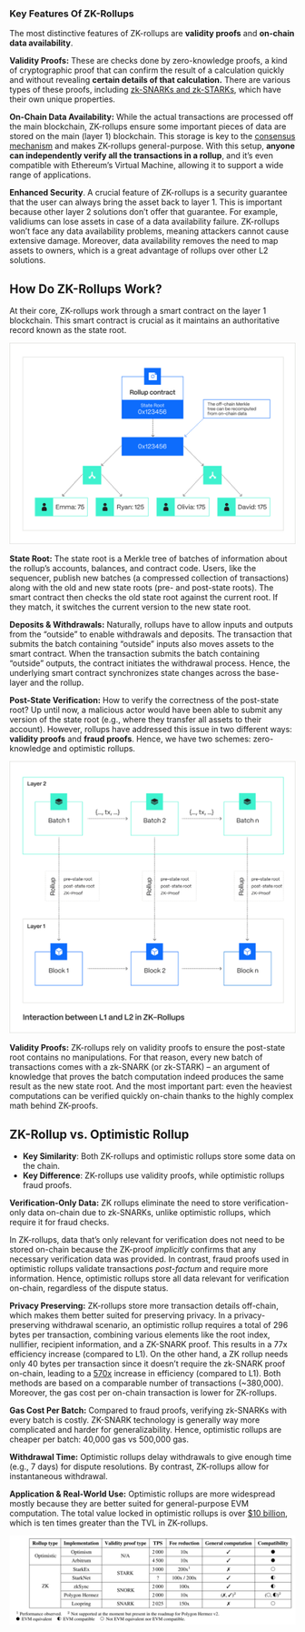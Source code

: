### Key Features Of ZK-Rollups

The most distinctive features of ZK-rollups are **validity proofs** and **on-chain data availability**.

**Validity Proofs:** These are checks done by zero-knowledge proofs, a kind of cryptographic proof that can confirm the result of a calculation quickly and without revealing **certain details of that calculation.** There are various types of these proofs, including [zk-SNARKs and zk-STARKs](https://hacken.io/discover/zk-snark-vs-zk-stark/), which have their own unique properties.

**On-Chain Data Availability:** While the actual transactions are processed off the main blockchain, ZK-rollups ensure some important pieces of data are stored on the main (layer 1) blockchain. This storage is key to the [consensus mechanism](https://hacken.io/discover/consensus-mechanisms/) and makes ZK-rollups general-purpose. With this setup, **anyone can independently verify all the transactions in a rollup**, and it’s even compatible with Ethereum’s Virtual Machine, allowing it to support a wide range of applications.


**Enhanced Security**. A crucial feature of ZK-rollups is a security guarantee that the user can always bring the asset back to layer 1. This is important because other layer 2 solutions don’t offer that guarantee. For example, validiums can lose assets in case of a data availability failure. ZK-rollups won’t face any data availability problems, meaning attackers cannot cause extensive damage. Moreover, data availability removes the need to map assets to owners, which is a great advantage of rollups over other L2 solutions.


How Do ZK-Rollups Work?
-----------------------

At their core, ZK-rollups work through a smart contract on the layer 1 blockchain. This smart contract is crucial as it maintains an authoritative record known as the state root.


![alt text](img/1.png)



**State Root:** The state root is a Merkle tree of batches of information about the rollup’s accounts, balances, and contract code. Users, like the sequencer, publish new batches (a compressed collection of transactions) along with the old and new state roots (pre- and post-state roots). The smart contract then checks the old state root against the current root. If they match, it switches the current version to the new state root.

**Deposits & Withdrawals:** Naturally, rollups have to allow inputs and outputs from the “outside” to enable withdrawals and deposits. The transaction that submits the batch containing “outside” inputs also moves assets to the smart contract. When the transaction submits the batch containing “outside” outputs, the contract initiates the withdrawal process. Hence, the underlying smart contract synchronizes state changes across the base-layer and the rollup.

**Post-State Verification:** How to verify the correctness of the post-state root? Up until now, a malicious actor would have been able to submit any version of the state root (e.g., where they transfer all assets to their account). However, rollups have addressed this issue in two different ways: **validity proofs** and **fraud proofs**. Hence, we have two schemes: zero-knowledge and optimistic rollups.

![alt text](img/2.png)

**Validity Proofs:** ZK-rollups rely on validity proofs to ensure the post-state root contains no manipulations. For that reason, every new batch of transactions comes with a zk-SNARK (or zk-STARK) – an argument of knowledge that proves the batch computation indeed produces the same result as the new state root. And the most important part: even the heaviest computations can be verified quickly on-chain thanks to the highly complex math behind ZK-proofs.


ZK-Rollup vs. Optimistic Rollup
-------------------------------

*   **Key Similarity**: Both ZK-rollups and optimistic rollups store some data on the chain.
*   **Key Difference**: ZK-rollups use validity proofs, while optimistic rollups fraud proofs.

**Verification-Only Data:** ZK rollups eliminate the need to store verification-only data on-chain due to zk-SNARKs, unlike optimistic rollups, which require it for fraud checks.

In ZK-rollups, data that’s only relevant for verification does not need to be stored on-chain because the ZK-proof _implicitly_ confirms that any necessary verification data was provided. In contrast, fraud proofs used in optimistic rollups validate transactions _post-factum_ and require more information. Hence, optimistic rollups store all data relevant for verification on-chain, regardless of the dispute status.

**Privacy Preserving:** ZK-rollups store more transaction details off-chain, which makes them better suited for preserving privacy. In a privacy-preserving withdrawal scenario, an optimistic rollup requires a total of 296 bytes per transaction, combining various elements like the root index, nullifier, recipient information, and a ZK-SNARK proof. This results in a 77x efficiency increase (compared to L1). On the other hand, a ZK rollup needs only 40 bytes per transaction since it doesn’t require the zk-SNARK proof on-chain, leading to a [570x](https://vitalik.ca/general/2021/01/05/rollup.html) increase in efficiency (compared to L1). Both methods are based on a comparable number of transactions (~380,000). Moreover, the gas cost per on-chain transaction is lower for ZK-rollups.

**Gas Cost Per Batch:** Compared to fraud proofs, verifying zk-SNARKs with every batch is costly. ZK-SNARK technology is generally way more complicated and harder for generalizability. Hence, optimistic rollups are cheaper per batch: 40,000 gas vs 500,000 gas.

**Withdrawal Time:** Optimistic rollups delay withdrawals to give enough time (e.g., 7 days) for dispute resolutions. By contrast, ZK-rollups allow for instantaneous withdrawal.

**Application & Real-World Use:** Optimistic rollups are more widespread mostly because they are better suited for general-purpose EVM computation. The total value locked in optimistic rollups is over [$10 billion](https://l2beat.com/scaling/detailedTvl), which is ten times greater than the TVL in ZK-rollups.

![alt text](img/table.png)